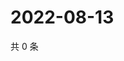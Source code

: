 # 2022-08-13

共 0 条

<!-- BEGIN WEIBO -->
<!-- 最后更新时间 Sat Aug 13 2022 01:15:11 GMT+0800 (China Standard Time) -->

<!-- END WEIBO -->
